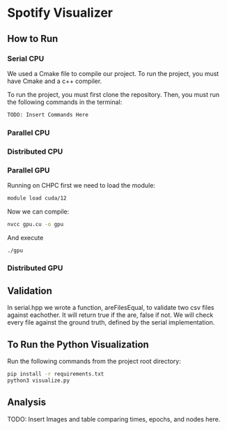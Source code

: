# Spotify Visualizer

## How to Run 

### Serial CPU

We used a Cmake file to compile our project. To run the project, you must have Cmake and a c++ compiler.

To run the project, you must first clone the repository. Then, you must run the following commands in the terminal:

```bash
TODO: Insert Commands Here
```

### Parallel CPU

### Distributed CPU

### Parallel GPU

Running on CHPC first we need to load the module:
```bash
module load cuda/12
```
Now we can compile:
```bash
nvcc gpu.cu -o gpu
```
And execute 
```bash
./gpu
```

### Distributed GPU

## Validation

In serial.hpp we wrote a function, areFilesEqual, to validate two csv files against eachother. It will return true if the are, false if not. We will check every file against the ground truth, defined by the serial implementation.

## To Run the Python Visualization

Run the following commands from the project root directory:

```bash
pip install -r requirements.txt
python3 visualize.py
```

## Analysis

TODO: Insert Images and table comparing times, epochs, and nodes here.
